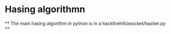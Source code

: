 <h1> Hasing algorithmn </h1>

 ** The main hasing algorithm in python is in a hackthehill/asocket/hasher.py ** 
